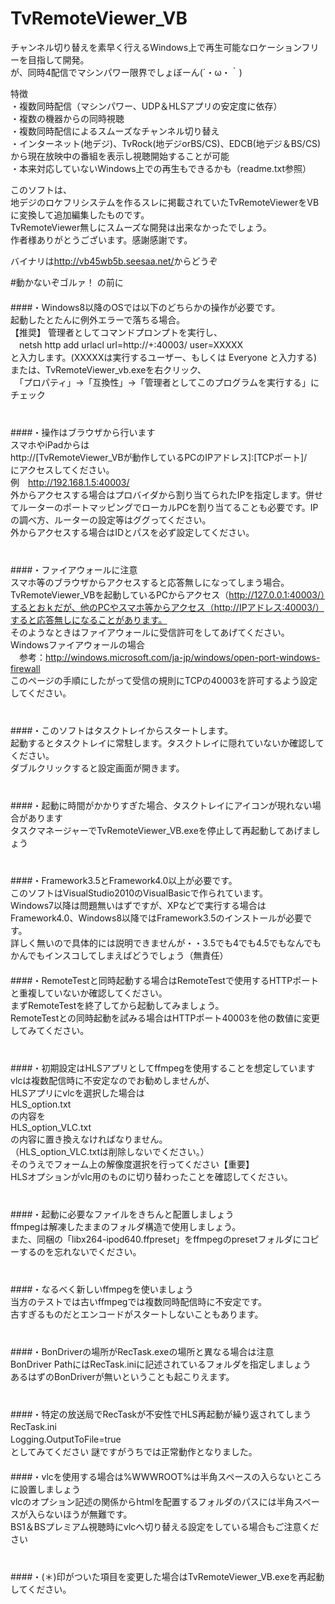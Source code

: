 TvRemoteViewer_VB
=================
チャンネル切り替えを素早く行えるWindows上で再生可能なロケーションフリーを目指して開発。  
が、同時4配信でマシンパワー限界でしょぼーん(´・ω・｀)  

特徴  
・複数同時配信（マシンパワー、UDP＆HLSアプリの安定度に依存）  
・複数の機器からの同時視聴  
・複数同時配信によるスムーズなチャンネル切り替え  
・インターネット(地デジ)、TvRock(地デジorBS/CS)、EDCB(地デジ＆BS/CS)から現在放映中の番組を表示し視聴開始することが可能  
・本来対応していないWindows上での再生もできるかも（readme.txt参照）  

このソフトは、  
地デジのロケフリシステムを作るスレに掲載されていたTvRemoteViewerをVBに変換して追加編集したものです。  
TvRemoteViewer無しにスムーズな開発は出来なかったでしょう。  
作者様ありがとうございます。感謝感謝です。  

バイナリは<http://vb45wb5b.seesaa.net/>からどうぞ

#動かないぞゴルァ！ の前に  
　  
####・Windows8以降のOSでは以下のどちらかの操作が必要です。  
起動したとたんに例外エラーで落ちる場合。  
【推奨】 管理者としてコマンドプロンプトを実行し、  
　netsh http add urlacl url=http://+:40003/ user=XXXXX  
と入力します。(XXXXXは実行するユーザー、もしくは Everyone と入力する)  
または、TvRemoteViewer_vb.exeを右クリック、  
　「プロパティ」→「互換性」→「管理者としてこのプログラムを実行する」にチェック  
　  
　  
####・操作はブラウザから行います  
スマホやiPadからは  
http://[TvRemoteViewer_VBが動作しているPCのIPアドレス]:[TCPポート]/  
にアクセスしてください。  
例　http://192.168.1.5:40003/  
外からアクセスする場合はプロバイダから割り当てられたIPを指定します。併せてルーターのポートマッピングでローカルPCを割り当てることも必要です。IPの調べ方、ルーターの設定等はググってください。  
外からアクセスする場合はIDとパスを必ず設定してください。  
　  
　  
####・ファイアウォールに注意  
スマホ等のブラウザからアクセスすると応答無しになってしまう場合。  
TvRemoteViewer_VBを起動しているPCからアクセス（http://127.0.0.1:40003/）するとおｋだが、他のPCやスマホ等からアクセス（http://IPアドレス:40003/）すると応答無しになることがあります。  
そのようなときはファイアウォールに受信許可をしてあげてください。  
Windowsファイアウォールの場合  
　参考：<http://windows.microsoft.com/ja-jp/windows/open-port-windows-firewall>  
このページの手順にしたがって受信の規則にTCPの40003を許可するよう設定してください。  
　  
　  
####・このソフトはタスクトレイからスタートします。  
起動するとタスクトレイに常駐します。タスクトレイに隠れていないか確認してください。  
ダブルクリックすると設定画面が開きます。  
　  
　  
####・起動に時間がかかりすぎた場合、タスクトレイにアイコンが現れない場合があります  
タスクマネージャーでTvRemoteViewer_VB.exeを停止して再起動してあげましょう  
　  
　  
####・Framework3.5とFramework4.0以上が必要です。  
このソフトはVisualStudio2010のVisualBasicで作られています。  
Windows7以降は問題無いはずですが、XPなどで実行する場合はFramework4.0、Windows8以降ではFramework3.5のインストールが必要です。  
詳しく無いので具体的には説明できませんが・・3.5でも4でも4.5でもなんでもかんでもインスコしてしまえばどうでしょう（無責任） 　  
　  
####・RemoteTestと同時起動する場合はRemoteTestで使用するHTTPポートと重複していないか確認してください。  
まずRemoteTestを終了してから起動してみましょう。  
RemoteTestとの同時起動を試みる場合はHTTPポート40003を他の数値に変更してみてください。  
　  
　  
####・初期設定はHLSアプリとしてffmpegを使用することを想定しています  
vlcは複数配信時に不安定なのでお勧めしませんが、  
HLSアプリにvlcを選択した場合は  
HLS_option.txt  
の内容を  
HLS_option_VLC.txt  
の内容に置き換えなければなりません。  
（HLS_option_VLC.txtは削除しないでください。）  
そのうえでフォーム上の解像度選択を行ってください【重要】  
HLSオプションがvlc用のものに切り替わったことを確認してください。  
　  
　  
####・起動に必要なファイルをきちんと配置しましょう  
ffmpegは解凍したままのフォルダ構造で使用しましょう。  
また、同梱の「libx264-ipod640.ffpreset」をffmpegのpresetフォルダにコピーするのを忘れないでください。  
　  
　  
####・なるべく新しいffmpegを使いましょう  
当方のテストでは古いffmpegでは複数同時配信時に不安定です。  
古すぎるものだとエンコードがスタートしないこともあります。  
　  
　  
####・BonDriverの場所がRecTask.exeの場所と異なる場合は注意  
BonDriver PathにはRecTask.iniに記述されているフォルダを指定しましょう  
あるはずのBonDriverが無いということも起こりえます。  
　  
　  
####・特定の放送局でRecTaskが不安性でHLS再起動が繰り返されてしまう  
RecTask.ini　  
Logging.OutputToFile=true　  
としてみてください
謎ですがうちでは正常動作となりました。
　  
　  
####・vlcを使用する場合は%WWWROOT%は半角スペースの入らないところに設置しましょう  
vlcのオプション記述の関係からhtmlを配置するフォルダのパスには半角スペースが入らないほうが無難です。  
BS1＆BSプレミアム視聴時にvlcへ切り替える設定をしている場合もご注意ください  
　  
　  
####・(＊)印がついた項目を変更した場合はTvRemoteViewer_VB.exeを再起動してください。  
　  
　  

